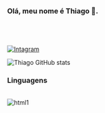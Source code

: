 
### Olá, meu nome é Thiago 🤙.
# 
<br/>

[![Intagram](https://img.shields.io/badge/Instagram-E4405F?style=for-the-badge&logo=instagram&logoColor=white 
)](https://www.instagram.com/thiago.dg._/)

![Thiago GitHub stats](https://github-readme-stats.vercel.app/api?username=Thiago0g0&show_icons=true&theme=onedark)

### Linguagens

<div style="display: inline_block"><br/>
    <img align="center" alt="html1" src="https://img.shields.io/badge/JavaScript-F7DF1E?style=for-the-badge&logo=javascript&logoColor=black" />
</div>

